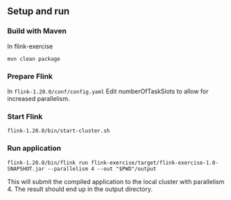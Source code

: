 ## Setup and run

### Build with Maven
In flink-exercise
```
mvn clean package
```

### Prepare Flink

In `flink-1.20.0/conf/config.yaml`
Edit numberOfTaskSlots to allow for increased parallelism.

### Start Flink
```
flink-1.20.0/bin/start-cluster.sh
```

### Run application
```
flink-1.20.0/bin/flink run flink-exercise/target/flink-exercise-1.0-SNAPSHOT.jar --parallelism 4 --out "$PWD"/output
```
This will submit the compiled application to the local cluster with parallelism 4. The result should end up in the output directory.

